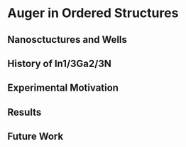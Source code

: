 # Auger in Ordered Structures

## Nanosctuctures and Wells

## History of In1/3Ga2/3N

## Experimental Motivation

## Results

## Future Work
